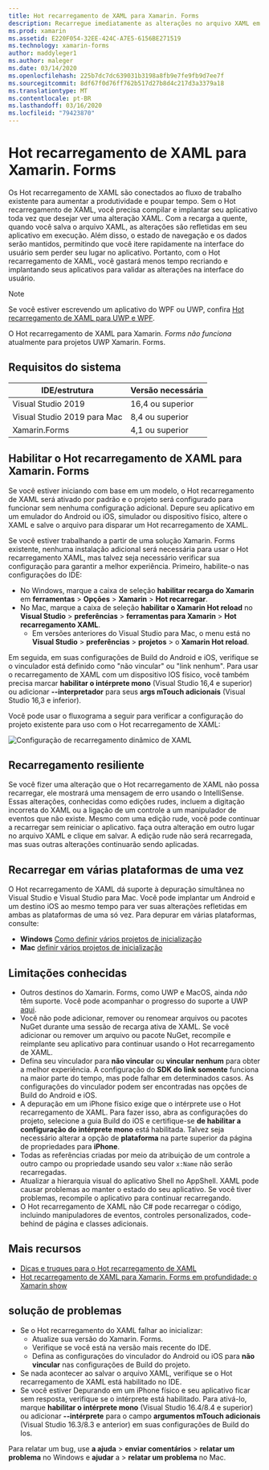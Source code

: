 ```yaml
---
title: Hot recarregamento de XAML para Xamarin. Forms
description: Recarregue imediatamente as alterações no arquivo XAML em seu aplicativo em execução para que você não precise criar seu projeto Xamarin. Forms após cada alteração em XAML.
ms.prod: xamarin
ms.assetid: E220F054-32EE-424C-A7E5-6156BE271519
ms.technology: xamarin-forms
author: maddyleger1
ms.author: maleger
ms.date: 03/14/2020
ms.openlocfilehash: 225b7dc7dc639031b3198a8fb9e7fe9fb9d7ee7f
ms.sourcegitcommit: 8df67f0d76ff762b517d27b8d4c217d3a3379a18
ms.translationtype: MT
ms.contentlocale: pt-BR
ms.lasthandoff: 03/16/2020
ms.locfileid: "79423870"
---
```

# <a name="xaml-hot-reload-for-xamarinforms"></a>Hot recarregamento de XAML para Xamarin. Forms

Os Hot recarregamento de XAML são conectados ao fluxo de trabalho existente para aumentar a produtividade e poupar tempo. Sem o Hot recarregamento de XAML, você precisa compilar e implantar seu aplicativo toda vez que desejar ver uma alteração XAML. Com a recarga a quente, quando você salva o arquivo XAML, as alterações são refletidas em seu aplicativo em execução. Além disso, o estado de navegação e os dados serão mantidos, permitindo que você itere rapidamente na interface do usuário sem perder seu lugar no aplicativo. Portanto, com o Hot recarregamento de XAML, você gastará menos tempo recriando e implantando seus aplicativos para validar as alterações na interface do usuário.

> [!NOTE]
> Se você estiver escrevendo um aplicativo do WPF ou UWP, confira [Hot recarregamento de XAML para UWP e WPF](/visualstudio/debugger/xaml-hot-reload).
>
> O Hot recarregamento de XAML para Xamarin. _Forms não funciona_ atualmente para projetos UWP Xamarin. Forms.

## <a name="system-requirements"></a>Requisitos do sistema

| IDE/estrutura | Versão necessária |
|------|------------------|
|Visual Studio 2019 | 16,4 ou superior
Visual Studio 2019 para Mac | 8,4 ou superior
Xamarin.Forms | 4,1 ou superior

## <a name="enable-xaml-hot-reload-for-xamarinforms"></a>Habilitar o Hot recarregamento de XAML para Xamarin. Forms

Se você estiver iniciando com base em um modelo, o Hot recarregamento de XAML será ativado por padrão e o projeto será configurado para funcionar sem nenhuma configuração adicional. Depure seu aplicativo em um emulador do Android ou iOS, simulador ou dispositivo físico, altere o XAML e salve o arquivo para disparar um Hot recarregamento de XAML.

Se você estiver trabalhando a partir de uma solução Xamarin. Forms existente, nenhuma instalação adicional será necessária para usar o Hot recarregamento XAML, mas talvez seja necessário verificar sua configuração para garantir a melhor experiência. Primeiro, habilite-o nas configurações do IDE:

* No Windows, marque a caixa de seleção **habilitar recarga do Xamarin** em **ferramentas** > **Opções** > **Xamarin** > **Hot recarregar**.
* No Mac, marque a caixa de seleção **habilitar o Xamarin Hot reload** no **Visual Studio** > **preferências** > **ferramentas para Xamarin** > **Hot recarregamento XAML**.
  * Em versões anteriores do Visual Studio para Mac, o menu está no **Visual Studio** > **preferências** > **projetos** > o **Xamarin Hot reload**.

Em seguida, em suas configurações de Build do Android e iOS, verifique se o vinculador está definido como "não vincular" ou "link nenhum". Para usar o recarregamento de XAML com um dispositivo IOS físico, você também precisa marcar **habilitar o intérprete mono** (Visual Studio 16,4 e superior) ou adicionar **--interpretador** para seus **args mTouch adicionais** (Visual Studio 16,3 e inferior).

Você pode usar o fluxograma a seguir para verificar a configuração do projeto existente para uso com o Hot recarregamento de XAML:

![Configuração de recarregamento dinâmico de XAML](hot-reload-images/hotreloadflowchart.png "Fluxograma de configuração de Hot recarregamento XAML")

## <a name="resilient-reloading"></a>Recarregamento resiliente

Se você fizer uma alteração que o Hot recarregamento de XAML não possa recarregar, ele mostrará uma mensagem de erro usando o IntelliSense. Essas alterações, conhecidas como edições rudes, incluem a digitação incorreta do XAML ou a ligação de um controle a um manipulador de eventos que não existe. Mesmo com uma edição rude, você pode continuar a recarregar sem reiniciar o aplicativo. faça outra alteração em outro lugar no arquivo XAML e clique em salvar. A edição rude não será recarregada, mas suas outras alterações continuarão sendo aplicadas.

## <a name="reload-on-multiple-platforms-at-once"></a>Recarregar em várias plataformas de uma vez

O Hot recarregamento de XAML dá suporte à depuração simultânea no Visual Studio e Visual Studio para Mac. Você pode implantar um Android e um destino iOS ao mesmo tempo para ver suas alterações refletidas em ambas as plataformas de uma só vez. Para depurar em várias plataformas, consulte:
* **Windows** [Como definir vários projetos de inicialização](https://docs.microsoft.com/visualstudio/ide/how-to-set-multiple-startup-projects?view=vs-2019)
* **Mac** [definir vários projetos de inicialização](https://docs.microsoft.com/visualstudio/mac/set-startup-projects?view=vsmac-2019)

## <a name="known-limitations"></a>Limitações conhecidas

* Outros destinos do Xamarin. Forms, como UWP e MacOS, ainda *não* têm suporte. Você pode acompanhar o progresso do suporte a UWP [aqui](https://developercommunity.visualstudio.com/idea/661682/xaml-hot-reload-for-xamarinforms-on-uwp.html).
* Você não pode adicionar, remover ou renomear arquivos ou pacotes NuGet durante uma sessão de recarga ativa de XAML. Se você adicionar ou remover um arquivo ou pacote NuGet, recompile e reimplante seu aplicativo para continuar usando o Hot recarregamento de XAML.
* Defina seu vinculador para **não vincular** ou **vincular nenhum** para obter a melhor experiência. A configuração do **SDK do link somente** funciona na maior parte do tempo, mas pode falhar em determinados casos. As configurações do vinculador podem ser encontradas nas opções de Build do Android e iOS.
* A depuração em um iPhone físico exige que o intérprete use o Hot recarregamento de XAML. Para fazer isso, abra as configurações do projeto, selecione a guia Build do iOS e certifique-se **de habilitar a configuração do intérprete mono** está habilitada. Talvez seja necessário alterar a opção de **plataforma** na parte superior da página de propriedades para **iPhone**.
* Todas as referências criadas por meio da atribuição de um controle a outro campo ou propriedade usando seu valor `x:Name` não serão recarregadas.
* Atualizar a hierarquia visual do aplicativo Shell no AppShell. XAML pode causar problemas ao manter o estado do seu aplicativo. Se você tiver problemas, recompile o aplicativo para continuar recarregando.
* O Hot recarregamento de XAML não C# pode recarregar o código, incluindo manipuladores de eventos, controles personalizados, code-behind de página e classes adicionais.

## <a name="more-resources"></a>Mais recursos

* [Dicas e truques para o Hot recarregamento de XAML](https://devblogs.microsoft.com/xamarin/tips-tricks-xaml-hot-reload/)
* [Hot recarregamento de XAML para Xamarin. Forms em profundidade: o Xamarin show](https://www.youtube.com/watch?v=crhjjPjzknk)

## <a name="troubleshooting"></a>solução de problemas

* Se o Hot recarregamento do XAML falhar ao inicializar:
  * Atualize sua versão do Xamarin. Forms.
  * Verifique se você está na versão mais recente do IDE.
  * Defina as configurações do vinculador do Android ou iOS para **não vincular** nas configurações de Build do projeto.
* Se nada acontecer ao salvar o arquivo XAML, verifique se o Hot recarregamento de XAML está habilitado no IDE.
* Se você estiver Depurando em um iPhone físico e seu aplicativo ficar sem resposta, verifique se o intérprete está habilitado. Para ativá-lo, marque **habilitar o intérprete mono** (Visual Studio 16.4/8.4 e superior) ou adicionar **--intérprete** para o campo **argumentos mTouch adicionais** (Visual Studio 16.3/8.3 e anterior) em suas configurações de Build do Ios.

Para relatar um bug, use **a ajuda** > **enviar comentários** > **relatar um problema** no Windows e **ajudar** a > **relatar um problema** no Mac.
